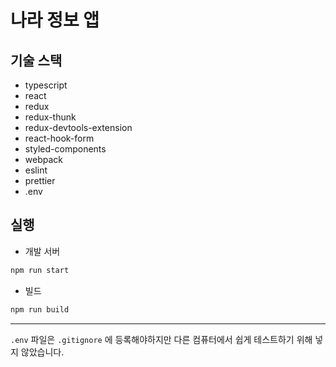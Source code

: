 # 나라 정보 앱

## 기술 스택

- typescript
- react
- redux
- redux-thunk
- redux-devtools-extension
- react-hook-form
- styled-components
- webpack
- eslint
- prettier
- .env

## 실행

- 개발 서버

```bash
npm run start
```

- 빌드

```bash
npm run build
```

---

`.env` 파일은 `.gitignore` 에 등록해야하지만 다른 컴퓨터에서 쉽게 테스트하기 위해 넣지 않았습니다.
